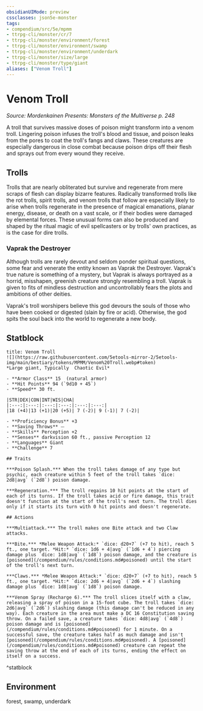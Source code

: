 ```yaml
---
obsidianUIMode: preview
cssclasses: json5e-monster
tags:
- compendium/src/5e/mpmm
- ttrpg-cli/monster/cr/7
- ttrpg-cli/monster/environment/forest
- ttrpg-cli/monster/environment/swamp
- ttrpg-cli/monster/environment/underdark
- ttrpg-cli/monster/size/large
- ttrpg-cli/monster/type/giant
aliases: ["Venom Troll"]
---
```

# Venom Troll
*Source: Mordenkainen Presents: Monsters of the Multiverse p. 248*  

A troll that survives massive doses of poison might transform into a venom troll. Lingering poison infuses the troll's blood and tissue, and poison leaks from the pores to coat the troll's fangs and claws. These creatures are especially dangerous in close combat because poison drips off their flesh and sprays out from every wound they receive.

## Trolls

Trolls that are nearly obliterated but survive and regenerate from mere scraps of flesh can display bizarre features. Radically transformed trolls like the rot trolls, spirit trolls, and venom trolls that follow are especially likely to arise when trolls regenerate in the presence of magical emanations, planar energy, disease, or death on a vast scale, or if their bodies were damaged by elemental forces. These unusual forms can also be produced and shaped by the ritual magic of evil spellcasters or by trolls' own practices, as is the case for dire trolls.

### Vaprak the Destroyer

Although trolls are rarely devout and seldom ponder spiritual questions, some fear and venerate the entity known as Vaprak the Destroyer. Vaprak's true nature is something of a mystery, but Vaprak is always portrayed as a horrid, misshapen, greenish creature strongly resembling a troll. Vaprak is given to fits of mindless destruction and uncontrollably fears the plots and ambitions of other deities.

Vaprak's troll worshipers believe this god devours the souls of those who have been cooked or digested (slain by fire or acid). Otherwise, the god spits the soul back into the world to regenerate a new body.

## Statblock

```ad-statblock
title: Venom Troll
![](https://raw.githubusercontent.com/5etools-mirror-2/5etools-img/main/bestiary/tokens/MPMM/Venom%20Troll.webp#token)
*Large giant, Typically  Chaotic Evil*

- **Armor Class** 15  (natural armor)
- **Hit Points** 94 (`9d10 + 45`)
- **Speed** 30 ft.

|STR|DEX|CON|INT|WIS|CHA|
|:---:|:---:|:---:|:---:|:---:|:---:|
|18 (+4)|13 (+1)|20 (+5)| 7 (-2)| 9 (-1)| 7 (-2)|

- **Proficiency Bonus** +3
- **Saving Throws** ⏤
- **Skills** Perception +2
- **Senses** darkvision 60 ft., passive Perception 12
- **Languages** Giant
- **Challenge** 7

## Traits

***Poison Splash.*** When the troll takes damage of any type but psychic, each creature within 5 feet of the troll takes `dice: 2d8|avg` (`2d8`) poison damage.

***Regeneration.*** The troll regains 10 hit points at the start of each of its turns. If the troll takes acid or fire damage, this trait doesn't function at the start of the troll's next turn. The troll dies only if it starts its turn with 0 hit points and doesn't regenerate.

## Actions

***Multiattack.*** The troll makes one Bite attack and two Claw attacks.

***Bite.*** *Melee Weapon Attack:* `dice: d20+7` (+7 to hit), reach 5 ft., one target. *Hit:* `dice: 1d6 + 4|avg` (`1d6 + 4`) piercing damage plus `dice: 1d8|avg` (`1d8`) poison damage, and the creature is [poisoned](/compendium/rules/conditions.md#poisoned) until the start of the troll's next turn.

***Claws.*** *Melee Weapon Attack:* `dice: d20+7` (+7 to hit), reach 5 ft., one target. *Hit:* `dice: 2d6 + 4|avg` (`2d6 + 4`) slashing damage plus `dice: 1d8|avg` (`1d8`) poison damage.

***Venom Spray (Recharge 6).*** The troll slices itself with a claw, releasing a spray of poison in a 15-foot cube. The troll takes `dice: 2d6|avg` (`2d6`) slashing damage (this damage can't be reduced in any way). Each creature in the area must make a DC 16 Constitution saving throw. On a failed save, a creature takes `dice: 4d8|avg` (`4d8`) poison damage and is [poisoned](/compendium/rules/conditions.md#poisoned) for 1 minute. On a successful save, the creature takes half as much damage and isn't [poisoned](/compendium/rules/conditions.md#poisoned). A [poisoned](/compendium/rules/conditions.md#poisoned) creature can repeat the saving throw at the end of each of its turns, ending the effect on itself on a success.
```
^statblock

## Environment

forest, swamp, underdark